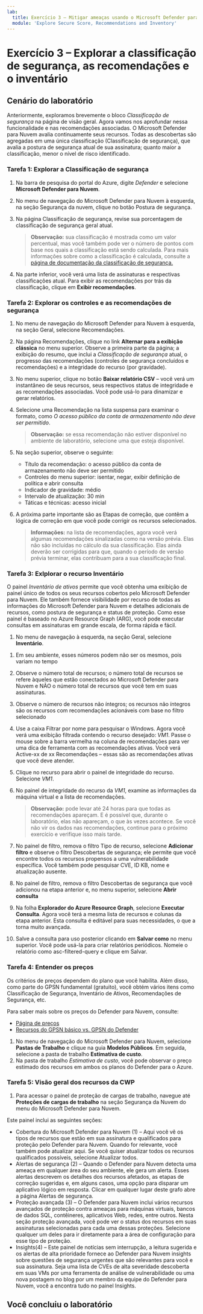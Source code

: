 ```yaml
---
lab:
  title: Exercício 3 – Mitigar ameaças usando o Microsoft Defender para Nuvem
  module: 'Explore Secure Score, Recommendations and Inventory'
---
```


# Exercício 3 – Explorar a classificação de segurança, as recomendações e o inventário

## Cenário do laboratório

Anteriormente, exploramos brevemente o bloco *Classificação de segurança* na página de visão geral. Agora vamos nos aprofundar nessa funcionalidade e nas recomendações associadas. O Microsoft Defender para Nuvem avalia continuamente seus recursos. Todas as descobertas são agregadas em uma única classificação (Classificação de segurança), que avalia a postura de segurança atual de sua assinatura; quanto maior a classificação, menor o nível de risco identificado.

### Tarefa 1: Explorar a Classificação de segurança

1. Na barra de pesquisa do portal do Azure, digite *Defender* e selecione **Microsoft Defender para Nuvem**.

1. No menu de navegação do Microsoft Defender para Nuvem à esquerda, na seção Segurança da nuvem, clique no botão Postura de segurança.

1. Na página Classificação de segurança, revise sua porcentagem de classificação de segurança geral atual.

    >**Observação:** sua classificação é mostrada como um valor percentual, mas você também pode ver o número de pontos com base nos quais a classificação está sendo calculada. Para mais informações sobre como a classificação é calculada, consulte a [página de documentação da classificação de segurança.](https://docs.microsoft.com/azure/security-center/secure-score-security-controls#how-your-secure-score-is-calculated)

1. Na parte inferior, você verá uma lista de assinaturas e respectivas classificações atual. Para exibir as recomendações por trás da classificação, clique em **Exibir recomendações**.

### Tarefa 2: Explorar os controles e as recomendações de segurança

1. No menu de navegação do Microsoft Defender para Nuvem à esquerda, na seção Geral, selecione Recomendações.

1. Na página Recomendações, clique no link **Alternar para a exibição clássica** no menu superior. Observe a primeira parte da página; a exibição do resumo, que inclui a *Classificação de segurança* atual, o progresso das recomendações (controles de segurança concluídos e recomendações) e a integridade do recurso (por gravidade).

1. No menu superior, clique no botão **Baixar relatório CSV** – você verá um instantâneo de seus recursos, seus respectivos status de integridade e as recomendações associadas. Você pode usá-lo para dinamizar e gerar relatórios.

1. Selecione uma Recomendação na lista suspensa para examinar o formato, como *O acesso público da conta de armazenamento não deve ser permitido*. 

     >**Observação:** se essa recomendação não estiver disponível no ambiente de laboratório, selecione uma que esteja disponível.

1. Na seção superior, observe o seguinte:

     - Título da recomendação: o acesso público da conta de armazenamento não deve ser permitido
     - Controles do menu superior: isentar, negar, exibir definição de política e abrir consulta
     - Indicador de gravidade: médio
     - Intervalo de atualização: 30 min
     - Táticas e técnicas: acesso inicial

1. A próxima parte importante são as Etapas de correção, que contêm a lógica de correção em que você pode corrigir os recursos selecionados.

    >**Informações:** na lista de recomendações, agora você verá algumas recomendações sinalizadas como na versão prévia. Elas não são incluídas no cálculo da sua classificação. Elas ainda deverão ser corrigidas para que, quando o período de versão prévia terminar, elas contribuam para a sua classificação final.

### Tarefa 3: Exlplorar o recurso Inventário

O painel *Inventário de ativos* permite que você obtenha uma exibição de painel único de todos os seus recursos cobertos pelo Microsoft Defender para Nuvem. Ele também fornece visibilidade por recurso de todas as informações do Microsoft Defender para Nuvem e detalhes adicionais de recursos, como postura de segurança e status de proteção. Como esse painel é baseado no Azure Resource Graph (ARG), você pode executar consultas em assinaturas em grande escala, de forma rápida e fácil.

1. No menu de navegação à esquerda, na seção Geral, selecione **Inventário**.

<!--- 1. Hover to the Summaries strip at the top of the page.--->

1. Em seu ambiente, esses números podem não ser os mesmos, pois variam no tempo

1. Observe o número total de recursos; o número total de recursos se refere àqueles que estão conectados ao Microsoft Defender para Nuvem e NÃO o número total de recursos que você tem em suas assinaturas.

1. Observe o número de recursos não íntegros; os recursos não íntegros são os recursos com recomendações acionáveis com base no filtro selecionado

1. Use a caixa Filtrar por nome para pesquisar o Windows. Agora você verá uma exibição filtrada contendo o recurso desejado: *VM1*. Passe o mouse sobre a barra vermelha na coluna de recomendações para ver uma dica de ferramenta com as recomendações ativas. Você verá Active-xx de xx Recomendações – essas são as recomendações ativas que você deve atender.

1. Clique no recurso para abrir o painel de integridade do recurso. Selecione *VM1*.

1. No painel de integridade do recurso da *VM1*, examine as informações da máquina virtual e a lista de recomendações.

    >**Observação:** pode levar até 24 horas para que todas as recomendações apareçam. E é possível que, durante o laboratório, elas não apareçam, o que às vezes acontece. Se você não vir os dados nas recomendações, continue para o próximo exercício e verifique isso mais tarde.

1. No painel de filtro, remova o filtro Tipo de recurso, selecione **Adicionar filtro** e observe o filtro Descobertas de segurança; ele permite que você encontre todos os recursos propensos a uma vulnerabilidade específica. Você também pode pesquisar CVE, ID KB, nome e atualização ausente.

1. No painel de filtro, remova o filtro Descobertas de segurança que você adicionou na etapa anterior e, no menu superior, selecione **Abrir consulta**

1. Na folha **Explorador do Azure Resource Graph**, selecione **Executar Consulta**. Agora você terá a mesma lista de recursos e colunas da etapa anterior. Esta consulta é editável para suas necessidades, o que a torna muito avançada.

1. Salve a consulta para uso posterior clicando em **Salvar como** no menu superior. Você pode usá-la para criar relatórios periódicos. Nomeie o relatório como asc-filtered-query e clique em Salvar.

### Tarefa 4: Entender os preços

Os critérios de preços dependem do plano que você habilita. Além disso, como parte do GPSN fundamental (gratuito), você obtém vários itens como Classificação de Segurança, Inventário de Ativos, Recomendações de Segurança, etc.

Para saber mais sobre os preços do Defender para Nuvem, consulte:

- [Página de preços](https://azure.microsoft.com/pricing/details/defender-for-cloud/?v=17.23h)
- [Recursos do GPSN básico vs. GPSN do Defender](https://learn.microsoft.com/azure/defender-for-cloud/concept-cloud-security-posture-management)

1. No menu de navegação do Microsoft Defender para Nuvem, selecione **Pastas de Trabalho** e clique na guia **Modelos Públicos**. Em seguida, selecione a pasta de trabalho **Estimativa de custo**.
1. Na pasta de trabalho *Estimativa de custo*, você pode observar o preço estimado dos recursos em ambos os planos do Defender para o Azure.

### Tarefa 5: Visão geral dos recursos da CWP

1. Para acessar o painel de proteção de cargas de trabalho, navegue até **Proteções de cargas de trabalho** na seção Segurança da Nuvem do menu do Microsoft Defender para Nuvem.

Este painel inclui as seguintes seções:

- Cobertura do Microsoft Defender para Nuvem (1) – Aqui você vê os tipos de recursos que estão em sua assinatura e qualificados para proteção pelo Defender para Nuvem. Quando for relevante, você também pode atualizar aqui. Se você quiser atualizar todos os recursos qualificados possíveis, selecione Atualizar todos.
- Alertas de segurança (2) – Quando o Defender para Nuvem detecta uma ameaça em qualquer área do seu ambiente, ele gera um alerta. Esses alertas descrevem os detalhes dos recursos afetados, as etapas de correção sugeridas e, em alguns casos, uma opção para disparar um aplicativo lógico em resposta. Clicar em qualquer lugar deste grafo abre a página Alertas de segurança.
- Proteção avançada (3) – O Defender para Nuvem inclui vários recursos avançados de proteção contra ameaças para máquinas virtuais, bancos de dados SQL, contêineres, aplicativos Web, redes, entre outros. Nesta seção proteção avançada, você pode ver o status dos recursos em suas assinaturas selecionadas para cada uma dessas proteções. Selecione qualquer um deles para ir diretamente para a área de configuração para esse tipo de proteção.
- Insights(4) – Este painel de notícias sem interrupção, a leitura sugerida e os alertas de alta prioridade fornece ao Defender para Nuvem insights sobre questões de segurança urgentes que são relevantes para você e sua assinatura. Seja uma lista de CVEs de alta severidade descoberta em suas VMs por uma ferramenta de análise de vulnerabilidade ou uma nova postagem no blog por um membro da equipe do Defender para Nuvem, você a encontra tudo no painel Insights.

## Você concluiu o laboratório
